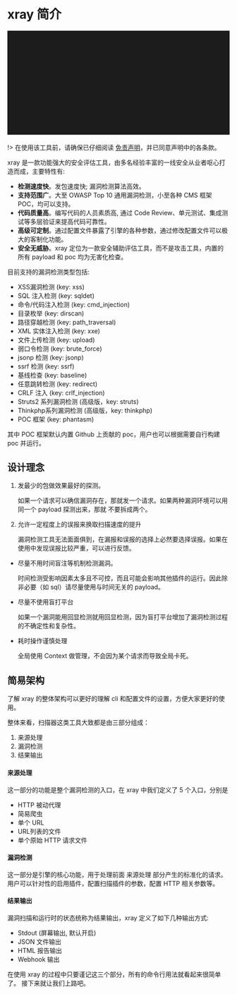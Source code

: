# xray 简介

![terminfo](../assets/term.svg)

!> 在使用该工具前，请确保已仔细阅读 [免责声明](https://github.com/chaitin/xray/blob/master/Disclaimer.md)，并已同意声明中的各条款。

xray 是一款功能强大的安全评估工具，由多名经验丰富的一线安全从业者呕心打造而成，主要特性有:

+ **检测速度快**。发包速度快; 漏洞检测算法高效。
+ **支持范围广**。大至 OWASP Top 10 通用漏洞检测，小至各种 CMS 框架 POC，均可以支持。
+ **代码质量高**。编写代码的人员素质高, 通过 Code Review、单元测试、集成测试等多层验证来提高代码可靠性。
+ **高级可定制**。通过配置文件暴露了引擎的各种参数，通过修改配置文件可以极大的客制化功能。
+ **安全无威胁**。xray 定位为一款安全辅助评估工具，而不是攻击工具，内置的所有 payload 和 poc 均为无害化检查。


目前支持的漏洞检测类型包括:

- XSS漏洞检测 (key: xss)
- SQL 注入检测 (key: sqldet)
- 命令/代码注入检测 (key: cmd_injection)
- 目录枚举 (key: dirscan)
- 路径穿越检测 (key: path_traversal)
- XML 实体注入检测 (key: xxe)
- 文件上传检测 (key: upload)
- 弱口令检测 (key: brute_force)
- jsonp 检测 (key: jsonp)
- ssrf 检测 (key: ssrf)
- 基线检查 (key: baseline)
- 任意跳转检测 (key: redirect)
- CRLF 注入 (key: crlf_injection)
- Struts2 系列漏洞检测 (高级版，key: struts)
- Thinkphp系列漏洞检测 (高级版，key: thinkphp)
- POC 框架 (key: phantasm)

其中 POC 框架默认内置 Github 上贡献的 poc，用户也可以根据需要自行构建 poc 并运行。


## 设计理念

1. 发最少的包做效果最好的探测。

   如果一个请求可以确信漏洞存在，那就发一个请求。如果两种漏洞环境可以用同一个 payload 探测出来，那就
   不要拆成两个。
    
1. 允许一定程度上的误报来换取扫描速度的提升

   漏洞检测工具无法面面俱到，在漏报和误报的选择上必然要选择误报。如果在使用中发现误报比较严重，可以进行反馈。
    
+ 尽量不用时间盲注等机制检测漏洞。
    
   时间检测受影响因素太多且不可控，而且可能会影响其他插件的运行。因此除非必要（如 sql）请尽量使用与时间无关的
   payload。

+ 尽量不使用盲打平台

   如果一个漏洞能用回显检测就用回显检测，因为盲打平台增加了漏洞检测过程的不确定性和复杂性。
 
+ 耗时操作谨慎处理

   全局使用 Context 做管理，不会因为某个请求而导致全局卡死。

## 简易架构

了解 xray 的整体架构可以更好的理解 cli 和配置文件的设置，方便大家更好的使用。

整体来看，扫描器这类工具大致都是由三部分组成：

1. 来源处理
1. 漏洞检测
1. 结果输出

#### 来源处理

这一部分的功能是整个漏洞检测的入口，在 xray 中我们定义了 5 个入口，分别是

+ HTTP 被动代理
+ 简易爬虫
+ 单个 URL
+ URL列表的文件
+ 单个原始 HTTP 请求文件

#### 漏洞检测

这一部分是引擎的核心功能，用于处理前面 来源处理 部分产生的标准化的请求。用户可以针对性的启用插件，配置扫描插件的参数，配置 HTTP 相关参数等。

#### 结果输出

漏洞扫描和运行时的状态统称为结果输出，xray 定义了如下几种输出方式:

+ Stdout (屏幕输出, 默认开启)
+ JSON 文件输出
+ HTML 报告输出
+ Webhook 输出

在使用 xray 的过程中只要谨记这三个部分，所有的命令行用法就看起来很简单了。 接下来就让我们上路吧。
